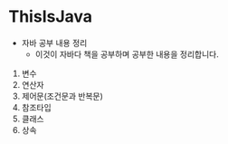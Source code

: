 # ThisIsJava
* 자바 공부 내용 정리
    * 이것이 자바다 책을 공부하며 공부한 내용을 정리합니다.

01. 변수
02. 연산자
03. 제어문(조건문과 반복문)
04. 참조타입
05. 클래스
06. 상속

